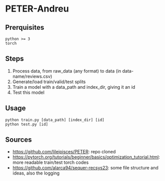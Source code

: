# PETER-Andreu


## Prerquisites
```
python >= 3
torch
```

## Steps
1. Process data, from raw_data (any format) to data (in data-name/reviews.csv)
2. Generate/load train/valid/test splits
3. Train a model with a data_path and index_dir, giving it an id
4. Test this model

## Usage
```
python train.py [data_path] [index_dir] [id]
python test.py [id]
```

## Sources
- https://github.com/lileipisces/PETER: repo cloned
- https://pytorch.org/tutorials/beginner/basics/optimization_tutorial.html: more readable train/test torch codes
- https://github.com/alarca94/sequer-recsys23: some file structure and ideas, also the logging
